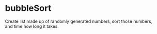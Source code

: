 # bubbleSort
Create list made up of randomly generated numbers, sort those numbers, and time how long it takes.
